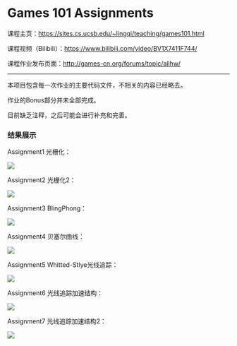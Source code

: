 # Games 101 Assignments
课程主页：https://sites.cs.ucsb.edu/~lingqi/teaching/games101.html

课程视频（Bilibili）：https://www.bilibili.com/video/BV1X7411F744/

课程作业发布页面：http://games-cn.org/forums/topic/allhw/

***

本项目包含每一次作业的主要代码文件，不相关的内容已经略去。

作业的Bonus部分并未全部完成。

目前缺乏注释，之后可能会进行补充和完善。

### 结果展示
Assignment1 光栅化：

![](IMGS/Assignment1.png)


Assignment2 光栅化2：

![](IMGS/Assignment2.png)


Assignment3 BlingPhong：

![](IMGS/Assignment3.png)


Assignment4 贝塞尔曲线：

![](IMGS/Assignment4.png)


Assignment5 Whitted-Stlye光线追踪：

![](IMGS/assignment5.jpg)


Assignment6 光线追踪加速结构：

![](IMGS/assignment6.jpg)

Assignment7 光线追踪加速结构2：

![](IMGS/assignment7.jpg)
